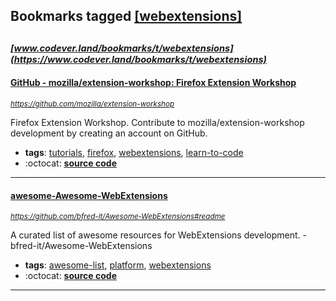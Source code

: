 ## Bookmarks tagged [[webextensions]](https://www.codever.land/search?q=[webextensions])

_<sup><sup>[www.codever.land/bookmarks/t/webextensions](https://www.codever.land/bookmarks/t/webextensions)</sup></sup>_
---
#### [GitHub - mozilla/extension-workshop: Firefox Extension Workshop](https://github.com/mozilla/extension-workshop)
_<sup>https://github.com/mozilla/extension-workshop</sup>_

Firefox Extension Workshop. Contribute to mozilla/extension-workshop development by creating an account on GitHub.
* **tags**: [tutorials](../tagged/tutorials.md), [firefox](../tagged/firefox.md), [webextensions](../tagged/webextensions.md), [learn-to-code](../tagged/learn-to-code.md)
* :octocat: **[source code](https://github.com/mozilla/extension-workshop)**
---
#### [awesome-Awesome-WebExtensions](https://github.com/bfred-it/Awesome-WebExtensions#readme)
_<sup>https://github.com/bfred-it/Awesome-WebExtensions#readme</sup>_

A curated list of awesome resources for WebExtensions development. - bfred-it/Awesome-WebExtensions
* **tags**: [awesome-list](../tagged/awesome-list.md), [platform](../tagged/platform.md), [webextensions](../tagged/webextensions.md)
* :octocat: **[source code](https://github.com/bfred-it/Awesome-WebExtensions#readme)**
---
